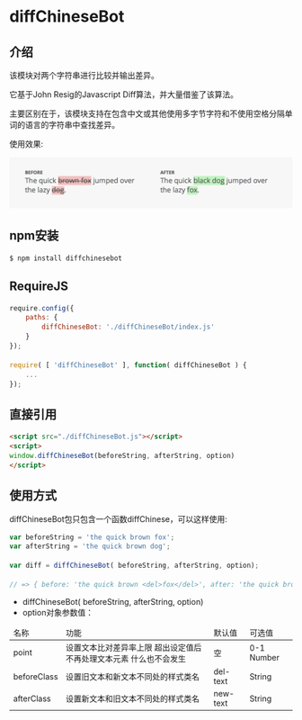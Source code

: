 diffChineseBot
===========

## 介绍
该模块对两个字符串进行比较并输出差异。

它基于John Resig的Javascript Diff算法，并大量借鉴了该算法。

主要区别在于，该模块支持在包含中文或其他使用多字节字符和不使用空格分隔单词的语言的字符串中查找差异。

使用效果:

![Image text](./diff-example.png)


## npm安装
```bash
$ npm install diffchinesebot
```

## RequireJS
```javascript
require.config({
	paths: {
		diffChineseBot: './diffChineseBot/index.js'
	}
});

require( [ 'diffChineseBot' ], function( diffChineseBot ) {
	...
});

```

## 直接引用
```html
<script src="./diffChineseBot.js"></script>
<script>
window.diffChineseBot(beforeString, afterString, option)
</script>
```

## 使用方式

diffChineseBot包只包含一个函数diffChinese，可以这样使用:
```javascript
var beforeString = 'the quick brown fox';
var afterString = 'the quick brown dog';

var diff = diffChineseBot( beforeString, afterString, option);

// => { before: 'the quick brown <del>fox</del>', after: 'the quick brown <ins>dog</ins>' }
```

- diffChineseBot( beforeString, afterString, option)
- option对象参数值：
<table>
  <thead>
    <tr>
        <td>名称</td>
        <td>功能</td>
        <td>默认值</td>
        <td>可选值</td>
    </tr>
  </thead>
  <tobody>
    <tr>
      <td>point</td>
      <td>设置文本比对差异率上限 超出设定值后不再处理文本元素 什么也不会发生</td>
      <td>空</td>
      <td>0-1 Number</td>
    </tr>
    <tr>
      <td>beforeClass</td>
      <td>设置旧文本和新文本不同处的样式类名</td>
      <td>del-text</td>
      <td>String</td>
    </tr>
    <tr>
      <td>afterClass</td>
      <td>设置新文本和旧文本不同处的样式类名</td>
      <td>new-text</td>
      <td>String</td>
    </tr>
  </tobody>
</table>
